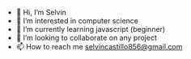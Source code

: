 - 👋 Hi, I’m Selvin
- 👀 I’m interested in computer science
- 🌱 I’m currently learning javascript (beginner)
- 💞️ I’m looking to collaborate on any project
- 📫 How to reach me selvincastillo856@gmail.com

<!---
DinteN098/DinteN098 is a ✨ special ✨ repository because its `README.md` (this file) appears on your GitHub profile.
You can click the Preview link to take a look at your changes.
--->
